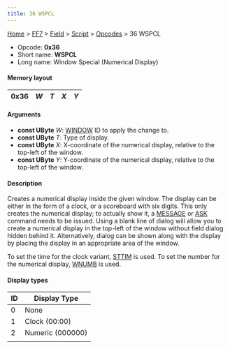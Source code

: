 ```yaml
---
title: 36 WSPCL
---
```


[Home](Main%20Page.md) > [FF7](FF7.md) > [Field](FF7/Field.md) > [Script](FF7/Field/Script.md) > [Opcodes](FF7/Field/Script/Opcodes.md) > 36 WSPCL

-   Opcode: **0x36**
-   Short name: **WSPCL**
-   Long name: Window Special (Numerical Display)

#### Memory layout

| 0x36 | *W* | *T* | *X* | *Y* |
|------|-----|-----|-----|-----|

#### Arguments

-   **const UByte** *W*: [WINDOW][] ID to apply the change to.
-   **const UByte** *T*: Type of display.
-   **const UByte** *X*: X-coordinate of the numerical display, relative
    to the top-left of the window.
-   **const UByte** *Y*: Y-coordinate of the numerical display, relative
    to the top-left of the window.

#### Description

Creates a numerical display inside the given window. The display can be
either in the form of a clock, or a scoreboard with six digits. This
only creates the numerical display; to actually show it, a [MESSAGE][]
or [ASK][] command needs to be issued. Using a blank line of dialog will
allow you to create a numerical display in the top-left of the window
without field dialog hidden behind it. Alternatively, dialog can be
shown along with the display by placing the display in an appropriate
area of the window.

To set the time for the clock variant, [STTIM][] is used. To set the
number for the numerical display, [WNUMB][] is used.

#### Display types

| ID  | Display Type     |
|-----|------------------|
| 0   | None             |
| 1   | Clock (00:00)    |
| 2   | Numeric (000000) |
|     |                  |

  [WINDOW]: 50%20WINDOW.md "wikilink"
  [MESSAGE]: 40%20MESSAGE.md "wikilink"
  [ASK]: 48%20ASK.md "wikilink"
  [STTIM]: 38%20STTIM.md "wikilink"
  [WNUMB]: 37%20WNUMB.md "wikilink"
